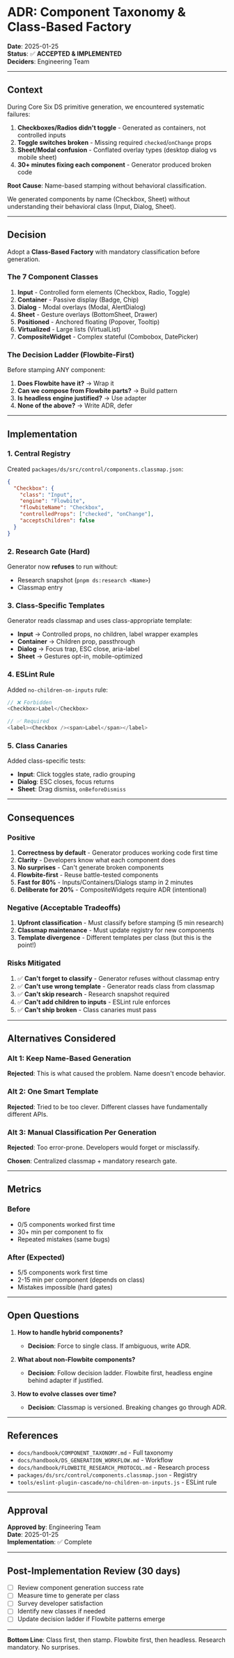 # ADR: Component Taxonomy & Class-Based Factory

**Date**: 2025-01-25  
**Status**: ✅ **ACCEPTED & IMPLEMENTED**  
**Deciders**: Engineering Team

---

## **Context**

During Core Six DS primitive generation, we encountered systematic failures:

1. **Checkboxes/Radios didn't toggle** - Generated as containers, not controlled inputs
2. **Toggle switches broken** - Missing required `checked`/`onChange` props
3. **Sheet/Modal confusion** - Conflated overlay types (desktop dialog vs mobile sheet)
4. **30+ minutes fixing each component** - Generator produced broken code

**Root Cause**: Name-based stamping without behavioral classification.

We generated components by name (Checkbox, Sheet) without understanding their behavioral class (Input, Dialog, Sheet).

---

## **Decision**

Adopt a **Class-Based Factory** with mandatory classification before generation.

### **The 7 Component Classes**

1. **Input** - Controlled form elements (Checkbox, Radio, Toggle)
2. **Container** - Passive display (Badge, Chip)
3. **Dialog** - Modal overlays (Modal, AlertDialog)
4. **Sheet** - Gesture overlays (BottomSheet, Drawer)
5. **Positioned** - Anchored floating (Popover, Tooltip)
6. **Virtualized** - Large lists (VirtualList)
7. **CompositeWidget** - Complex stateful (Combobox, DatePicker)

### **The Decision Ladder (Flowbite-First)**

Before stamping ANY component:

1. **Does Flowbite have it?** → Wrap it
2. **Can we compose from Flowbite parts?** → Build pattern
3. **Is headless engine justified?** → Use adapter
4. **None of the above?** → Write ADR, defer

---

## **Implementation**

### **1. Central Registry**

Created `packages/ds/src/control/components.classmap.json`:

```json
{
  "Checkbox": {
    "class": "Input",
    "engine": "Flowbite",
    "flowbiteName": "Checkbox",
    "controlledProps": ["checked", "onChange"],
    "acceptsChildren": false
  }
}
```

### **2. Research Gate (Hard)**

Generator now **refuses** to run without:
- Research snapshot (`pnpm ds:research <Name>`)
- Classmap entry

### **3. Class-Specific Templates**

Generator reads classmap and uses class-appropriate template:
- **Input** → Controlled props, no children, label wrapper examples
- **Container** → Children prop, passthrough
- **Dialog** → Focus trap, ESC close, aria-label
- **Sheet** → Gestures opt-in, mobile-optimized

### **4. ESLint Rule**

Added `no-children-on-inputs` rule:

```javascript
// ❌ Forbidden
<Checkbox>Label</Checkbox>

// ✅ Required
<label><Checkbox /><span>Label</span></label>
```

### **5. Class Canaries**

Added class-specific tests:
- **Input**: Click toggles state, radio grouping
- **Dialog**: ESC closes, focus returns
- **Sheet**: Drag dismiss, `onBeforeDismiss`

---

## **Consequences**

### **Positive**

1. **Correctness by default** - Generator produces working code first time
2. **Clarity** - Developers know what each component does
3. **No surprises** - Can't generate broken components
4. **Flowbite-first** - Reuse battle-tested components
5. **Fast for 80%** - Inputs/Containers/Dialogs stamp in 2 minutes
6. **Deliberate for 20%** - CompositeWidgets require ADR (intentional)

### **Negative** (Acceptable Tradeoffs)

1. **Upfront classification** - Must classify before stamping (5 min research)
2. **Classmap maintenance** - Must update registry for new components
3. **Template divergence** - Different templates per class (but this is the point!)

### **Risks Mitigated**

1. ✅ **Can't forget to classify** - Generator refuses without classmap entry
2. ✅ **Can't use wrong template** - Generator reads class from classmap
3. ✅ **Can't skip research** - Research snapshot required
4. ✅ **Can't add children to inputs** - ESLint rule enforces
5. ✅ **Can't ship broken** - Class canaries must pass

---

## **Alternatives Considered**

### **Alt 1: Keep Name-Based Generation**

**Rejected**: This is what caused the problem. Name doesn't encode behavior.

### **Alt 2: One Smart Template**

**Rejected**: Tried to be too clever. Different classes have fundamentally different APIs.

### **Alt 3: Manual Classification Per Generation**

**Rejected**: Too error-prone. Developers would forget or misclassify.

**Chosen**: Centralized classmap + mandatory research gate.

---

## **Metrics**

### **Before**

- 0/5 components worked first time
- 30+ min per component to fix
- Repeated mistakes (same bugs)

### **After (Expected)**

- 5/5 components work first time
- 2-15 min per component (depends on class)
- Mistakes impossible (hard gates)

---

## **Open Questions**

1. **How to handle hybrid components?**
   - **Decision**: Force to single class. If ambiguous, write ADR.

2. **What about non-Flowbite components?**
   - **Decision**: Follow decision ladder. Flowbite first, headless engine behind adapter if justified.

3. **How to evolve classes over time?**
   - **Decision**: Classmap is versioned. Breaking changes go through ADR.

---

## **References**

- `docs/handbook/COMPONENT_TAXONOMY.md` - Full taxonomy
- `docs/handbook/DS_GENERATION_WORKFLOW.md` - Workflow
- `docs/handbook/FLOWBITE_RESEARCH_PROTOCOL.md` - Research process
- `packages/ds/src/control/components.classmap.json` - Registry
- `tools/eslint-plugin-cascade/no-children-on-inputs.js` - ESLint rule

---

## **Approval**

**Approved by**: Engineering Team  
**Date**: 2025-01-25  
**Implementation**: ✅ Complete

---

## **Post-Implementation Review** (30 days)

- [ ] Review component generation success rate
- [ ] Measure time to generate per class
- [ ] Survey developer satisfaction
- [ ] Identify new classes if needed
- [ ] Update decision ladder if Flowbite patterns emerge

---

**Bottom Line**: Class first, then stamp. Flowbite first, then headless. Research mandatory. No surprises.
